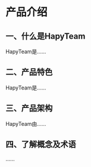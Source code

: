 # 产品介绍

## 一、什么是HapyTeam

HapyTeam是......

## 二、产品特色

HapyTeam是......

## 三、产品架构

HapyTeam由......

## 四、了解概念及术语

......